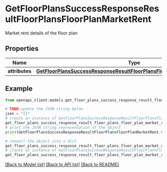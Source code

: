 # GetFloorPlansSuccessResponseResultFloorPlansFloorPlanMarketRent

Market rent details of the floor plan

## Properties

Name | Type | Description | Notes
------------ | ------------- | ------------- | -------------
**attributes** | [**GetFloorPlansSuccessResponseResultFloorPlansFloorPlanMarketRentAttributes**](GetFloorPlansSuccessResponseResultFloorPlansFloorPlanMarketRentAttributes.md) |  | [optional] 

## Example

```python
from openapi_client.models.get_floor_plans_success_response_result_floor_plans_floor_plan_market_rent import GetFloorPlansSuccessResponseResultFloorPlansFloorPlanMarketRent

# TODO update the JSON string below
json = "{}"
# create an instance of GetFloorPlansSuccessResponseResultFloorPlansFloorPlanMarketRent from a JSON string
get_floor_plans_success_response_result_floor_plans_floor_plan_market_rent_instance = GetFloorPlansSuccessResponseResultFloorPlansFloorPlanMarketRent.from_json(json)
# print the JSON string representation of the object
print(GetFloorPlansSuccessResponseResultFloorPlansFloorPlanMarketRent.to_json())

# convert the object into a dict
get_floor_plans_success_response_result_floor_plans_floor_plan_market_rent_dict = get_floor_plans_success_response_result_floor_plans_floor_plan_market_rent_instance.to_dict()
# create an instance of GetFloorPlansSuccessResponseResultFloorPlansFloorPlanMarketRent from a dict
get_floor_plans_success_response_result_floor_plans_floor_plan_market_rent_from_dict = GetFloorPlansSuccessResponseResultFloorPlansFloorPlanMarketRent.from_dict(get_floor_plans_success_response_result_floor_plans_floor_plan_market_rent_dict)
```
[[Back to Model list]](../README.md#documentation-for-models) [[Back to API list]](../README.md#documentation-for-api-endpoints) [[Back to README]](../README.md)


